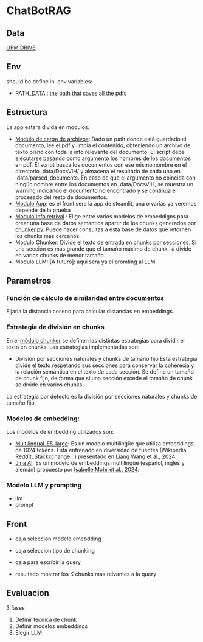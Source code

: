 # ChatBotRAG


## Data

[UPM DRIVE](https://drive.upm.es/s/OnAXLBbk8mQdvwR)

## Env
should be define in .env 
variables: 
- PATH_DATA : the path that saves all the pdfs

## Estructura 
La app estara divida en modulos:
- [Modulo de carga de archivos](./files_parser.py): Dado un path donde está guardado el documento, lee el pdf y limpia el contenido, obteniendo un archivo de texto plano con toda la info relevante del documento. El script debe ejecutarse pasando como argumento los nombres de los documentos en pdf. El script busca los documentos con ese mismo nombre en el directorio .data/DocsVIH/ y almacena el resultado de cada uno en .data/parsed_documents. En caso de que el argumento no coincida con ningún nombre entre los documentos en .data/DocsVIH, se muestra un warning indicando el documento no encontrado y se continúa el procesado del resto de documentos. 
- [Modulo App](./app.py): es el front sera la app de steamlit, una o varias ya veremos depende de la prueba
- [Modulo Info retrival](./semantic_db.py) : Elige entre varios modelos de embeddigns para crear una base de datos semantica apartir de los chunks generados por [chunker.py](./chunker.py). Puede hacer consultas a esta base de datos que retornen los chunks más cercanos.
- [Modulo Chunker](./chunker.py): Divide el texto de entrada en chunks por secciones. Si una sección es más grande que el tamaño máximo de chunk, la divide en varios chunks de menor tamaño.
- Modulo LLM: [A futuro]: aqui sera ya el promting al LLM

## Parametros 

### Función de cálculo de similaridad entre documentos
Fijaria la distancia coseno para calcular distancias en embeddings. 

### Estrategia de división en chunks
En el [módulo chunker](./chunker.py) se definen las distintas estrategias para dividir el texto en chunks. Las estrategias implementadas son:
 - División por secciones naturales y chunks de tamaño fijo
Esta estrategia divide el texto respetando sus secciones para conservar la coherecia y la relación semántica en el texto de cada sección. Se define un tamaño de chunk fijo, de forma que si una sección excede el tamaño de chunk se divide en varios chunks.

La estrategia por defecto es la división por secciones naturales y chunks de tamaño fijo.
### Modelos de embedding:
Los modelos de embedding utilizados son:
 - [Multilingual-E5-large](https://huggingface.co/intfloat/multilingual-e5-large): Es un modelo multilingüe que utiliza embeddings de 1024 tokens. Está entrenado en diversidad de fuentes (Wikipedia, Reddit, Stackxchange...) presentado en [Liang Wang et al., 2024](https://doi.org/10.48550/arXiv.2402.05672).
 - [Jina AI](https://huggingface.co/jinaai/jina-embeddings-v2-base-es): Es un modelo de embeddings multilingüe (español, inglés y alemán) propuesto por [Isabelle Mohr et al., 2024](https://doi.org/10.48550/arXiv.2402.17016).
### Modelo LLM y prompting
- llm
- prompt


## Front 


- caja seleccion modelo emebdding
- caja seleccion tipo de chunking

- caja para escribir la query 

- resultado mostrar los K chunks mas relvantes a la query

## Evaluacion 

3 fases 

1. Definir tecnica de chunk
2. Definir modelos embeddings
3. Elegir LLM 
